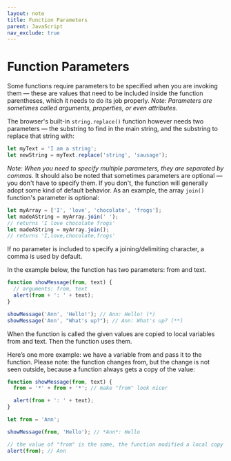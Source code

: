 ```yaml
---
layout: note
title: Function Parameters
parent: JavaScript
nav_exclude: true
---
```


# Function Parameters

Some functions require parameters to be specified when you are invoking them — these are values that need to be included inside the function parentheses, which it needs to do its job properly. _Note: Parameters are sometimes called arguments, properties, or even attributes._

The browser's built-in `string.replace()` function however needs two parameters — the substring to find in the main string, and the substring to replace that string with:

```javascript
let myText = 'I am a string';
let newString = myText.replace('string', 'sausage');
```

_Note: When you need to specify multiple parameters, they are separated by commas._ It should also be noted that sometimes parameters are optional — you don't have to specify them. If you don't, the function will generally adopt some kind of default behavior. As an example, the array `join()` function's parameter is optional:

```javascript
let myArray = ['I', 'love', 'chocolate', 'frogs'];
let madeAString = myArray.join(' ');
// returns 'I love chocolate frogs'
let madeAString = myArray.join();
// returns 'I,love,chocolate,frogs'
```

If no parameter is included to specify a joining/delimiting character, a comma is used by default.

In the example below, the function has two parameters: from and text.

```javascript
function showMessage(from, text) {
  // arguments: from, text
  alert(from + ': ' + text);
}

showMessage('Ann', 'Hello!'); // Ann: Hello! (*)
showMessage('Ann', "What's up?"); // Ann: What's up? (**)
```

When the function is called the given values are copied to local variables from and text. Then the function uses them.

Here’s one more example: we have a variable from and pass it to the function. Please note: the function changes from, but the change is not seen outside, because a function always gets a copy of the value:

```javascript
function showMessage(from, text) {
  from = '*' + from + '*'; // make "from" look nicer

  alert(from + ': ' + text);
}

let from = 'Ann';

showMessage(from, 'Hello'); // *Ann*: Hello

// the value of "from" is the same, the function modified a local copy
alert(from); // Ann
```
